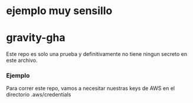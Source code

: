 # ejemplo muy sensillo

# gravity-gha

Este repo es solo una prueba y definitivamente no tiene ningun secreto en este archivo.

### Ejemplo

Para correr este repo, vamos a necesitar nuestras keys de AWS en el directorio .aws/credentials

 